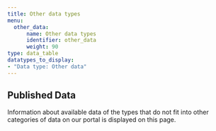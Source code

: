 ```yaml
---
title: Other data types
menu:
  other_data:
      name: Other data types
      identifier: other_data
      weight: 90
type: data_table
datatypes_to_display:
- "Data type: Other data"
---
```


## Published Data

Information about available data of the types that do not fit into other categories of data on our portal is displayed on this page.
